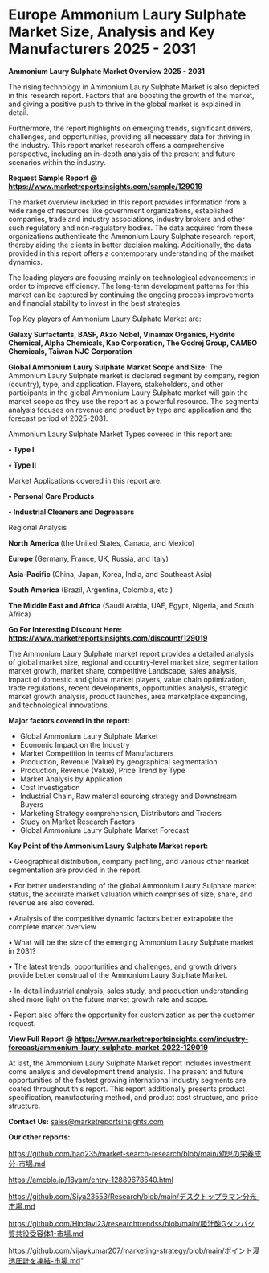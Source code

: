 # Europe Ammonium Laury Sulphate Market Size, Analysis and Key Manufacturers 2025 - 2031

<Strong> Ammonium Laury Sulphate Market Overview 2025 - 2031</strong>

The rising technology in Ammonium Laury Sulphate Market is also depicted in this research report. Factors that are boosting the growth of the market, and giving a positive push to thrive in the global market is explained in detail.

Furthermore, the report highlights on emerging trends, significant drivers, challenges, and opportunities, providing all necessary data for thriving in the industry. This report market research offers a comprehensive perspective, including an in-depth analysis of the present and future scenarios within the industry.

<strong>Request Sample Report @ <a href=https://www.marketreportsinsights.com/sample/129019>https://www.marketreportsinsights.com/sample/129019</a></strong>

The market overview included in this report provides information from a wide range of resources like government organizations, established companies, trade and industry associations, industry brokers and other such regulatory and non-regulatory bodies. The data acquired from these organizations authenticate the Ammonium Laury Sulphate research report, thereby aiding the clients in better decision making. Additionally, the data provided in this report offers a contemporary understanding of the market dynamics.

The leading players are focusing mainly on technological advancements in order to improve efficiency. The long-term development patterns for this market can be captured by continuing the ongoing process improvements and financial stability to invest in the best strategies.

Top Key players of Ammonium Laury Sulphate Market are:

<strong>Galaxy Surfactants, BASF, Akzo Nobel, Vinamax Organics, Hydrite Chemical, Alpha Chemicals, Kao Corporation, The Godrej Group, CAMEO Chemicals, Taiwan NJC Corporation</strong>

<strong><b>Global Ammonium Laury Sulphate Market Scope and Size:</b></strong>
The Ammonium Laury Sulphate market is declared segment by company, region (country), type, and application. Players, stakeholders, and other participants in the global Ammonium Laury Sulphate market will gain the market scope as they use the report as a powerful resource. The segmental analysis focuses on revenue and product by type and application and the forecast period of 2025-2031.

Ammonium Laury Sulphate Market Types covered in this report are:

<strong>• Type I

• Type II</strong>

Market Applications covered in this report are:

<strong>• Personal Care Products

• Industrial Cleaners and Degreasers</strong> 

Regional Analysis

<strong>North America</strong> (the United States, Canada, and Mexico)

<strong>Europe</strong> (Germany, France, UK, Russia, and Italy)

<strong>Asia-Pacific</strong> (China, Japan, Korea, India, and Southeast Asia)

<strong>South America</strong> (Brazil, Argentina, Colombia, etc.)

<strong>The Middle East and Africa</strong> (Saudi Arabia, UAE, Egypt, Nigeria, and South Africa)

<strong>Go For Interesting Discount Here: <a href=https://www.marketreportsinsights.com/discount/129019>https://www.marketreportsinsights.com/discount/129019</a></strong>

The Ammonium Laury Sulphate market report provides a detailed analysis of global market size, regional and country-level market size, segmentation market growth, market share, competitive Landscape, sales analysis, impact of domestic and global market players, value chain optimization, trade regulations, recent developments, opportunities analysis, strategic market growth analysis, product launches, area marketplace expanding, and technological innovations.

<strong><b>Major factors covered in the report:</b></strong>
<ul>
  <li>Global Ammonium Laury Sulphate Market </li>
  <li>Economic Impact on the Industry</li>
  <li>Market Competition in terms of Manufacturers</li>
  <li>Production, Revenue (Value) by geographical segmentation</li>
  <li>Production, Revenue (Value), Price Trend by Type</li>
  <li>Market Analysis by Application</li>
  <li>Cost Investigation</li>
  <li>Industrial Chain, Raw material sourcing strategy and Downstream Buyers</li>
  <li>Marketing Strategy comprehension, Distributors and Traders</li>
  <li>Study on Market Research Factors</li>
  <li>Global Ammonium Laury Sulphate Market Forecast</li>
</ul>

<strong><b>Key Point of the Ammonium Laury Sulphate Market report:</b></strong>

• Geographical distribution, company profiling, and various other market segmentation are provided in the report.

• For better understanding of the global Ammonium Laury Sulphate market status, the accurate market valuation which comprises of size, share, and revenue are also covered.

• Analysis of the competitive dynamic factors better extrapolate the complete market overview

• What will be the size of the emerging Ammonium Laury Sulphate market in 2031?

• The latest trends, opportunities and challenges, and growth drivers provide better construal of the Ammonium Laury Sulphate Market.

• In-detail industrial analysis, sales study, and production understanding shed more light on the future market growth rate and scope.

• Report also offers the opportunity for customization as per the customer request.

<strong><b>View Full Report @ <a href=https://www.marketreportsinsights.com/industry-forecast/ammonium-laury-sulphate-market-2022-129019>https://www.marketreportsinsights.com/industry-forecast/ammonium-laury-sulphate-market-2022-129019</a></b></strong>


At last, the Ammonium Laury Sulphate Market report includes investment come analysis and development trend analysis. The present and future opportunities of the fastest growing international industry segments are coated throughout this report. This report additionally presents product specification, manufacturing method, and product cost structure, and price structure.

<strong>Contact Us:</strong>
sales@marketreportsinsights.com

<strong>Our other reports:</strong>

<a href=https://github.com/haq235/market-search-research/blob/main/幼児の栄養成分-市場.md>https://github.com/haq235/market-search-research/blob/main/幼児の栄養成分-市場.md</a>

<a href=https://ameblo.jp/18yam/entry-12889678540.html>https://ameblo.jp/18yam/entry-12889678540.html</a>

<a href=https://github.com/Siya23553/Research/blob/main/デスクトップラマン分光-市場.md>https://github.com/Siya23553/Research/blob/main/デスクトップラマン分光-市場.md</a>

<a href=https://github.com/Hindavi23/researchtrendss/blob/main/胆汁酸Gタンパク質共役受容体1-市場.md>https://github.com/Hindavi23/researchtrendss/blob/main/胆汁酸Gタンパク質共役受容体1-市場.md</a>

<a href=https://github.com/vijaykumar207/marketing-strategy/blob/main/ポイント浸透圧計を凍結-市場.md>https://github.com/vijaykumar207/marketing-strategy/blob/main/ポイント浸透圧計を凍結-市場.md</a>"
